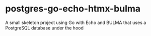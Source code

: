 # postgres-go-echo-htmx-bulma
A small skeleton project using Go with Echo and BULMA that uses a PostgreSQL database under the hood
